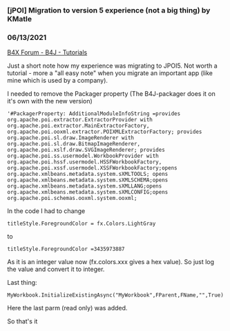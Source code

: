 ### [jPOI] Migration to version 5 experience (not a big thing) by KMatle
### 06/13/2021
[B4X Forum - B4J - Tutorials](https://www.b4x.com/android/forum/threads/131588/)

Just a short note how my experience was migrating to JPOI5. Not worth a tutorial - more a "all easy note" when you migrate an important app (like mine which is used by a company).  
  
I needed to remove the Packager property (The B4J-packager does it on it's own with the new version)  
  

```B4X
'#PackagerProperty: AdditionalModuleInfoString =provides org.apache.poi.extractor.ExtractorProvider with org.apache.poi.extractor.MainExtractorFactory, org.apache.poi.ooxml.extractor.POIXMLExtractorFactory; provides org.apache.poi.sl.draw.ImageRenderer with org.apache.poi.sl.draw.BitmapImageRenderer, org.apache.poi.xslf.draw.SVGImageRenderer; provides org.apache.poi.ss.usermodel.WorkbookProvider with org.apache.poi.hssf.usermodel.HSSFWorkbookFactory, org.apache.poi.xssf.usermodel.XSSFWorkbookFactory;opens org.apache.xmlbeans.metadata.system.sXMLTOOLS; opens org.apache.xmlbeans.metadata.system.sXMLSCHEMA;opens org.apache.xmlbeans.metadata.system.sXMLLANG;opens org.apache.xmlbeans.metadata.system.sXMLCONFIG;opens org.apache.poi.schemas.ooxml.system.ooxml;
```

  
  
In the code I had to change  
  

```B4X
titleStyle.ForegroundColor = fx.Colors.LightGray
```

  
  
to  
  

```B4X
titleStyle.ForegroundColor =3435973887
```

  
  
As it is an integer value now (fx.colors.xxx gives a hex value). So just log the value and convert it to integer.  
  
Last thing:  
  

```B4X
MyWorkbook.InitializeExistingAsync("MyWorkbook",FParent,FName,"",True)
```

  
  
Here the last parm (read only) was added.  
  
So that's it